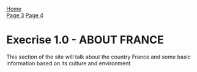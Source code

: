 
<p> 
  <a href="index.html">Home</a> <br>
  <a href="page3.html">Page 3</a>
  <a href="page4.html">Page 4</a>
 
</p>

<h1>  Execrise 1.0 - ABOUT FRANCE </h1> 

<p> This section of the site will talk about the country France and some basic information based on its culture and environment  </p>

